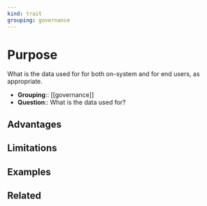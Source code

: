 ```yaml
---
kind: trait
grouping: governance
---
```

# Purpose

What is the data used for for both on-system and for end users, as appropriate.

- **Grouping**:: [[governance]]
- **Question**:: What is the data used for?


## Advantages


## Limitations


## Examples


## Related
